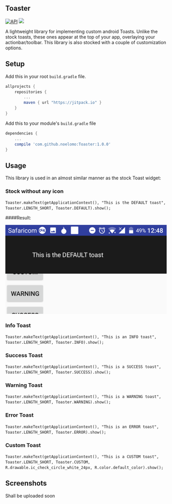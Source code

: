 ## Toaster


[![API](https://img.shields.io/badge/API-9%2B-blue.svg?style=flat)](https://android-arsenal.com/api?level=9) [![](https://jitpack.io/v/noelomo/Toaster.svg)](https://jitpack.io/#noelomo/Toaster)

A lightweight library for implementing custom android Toasts. Unlike the stock toasts, these ones appear at the top of your app, overlaying your actionbar/toolbar. This library is also stocked with a couple of customization options.

## Setup

Add this in your root `build.gradle` file.

```gradle
allprojects {
	repositories {
		...
		maven { url "https://jitpack.io" }
	}
}
```


Add this to your module's `build.gradle` file

```gradle
dependencies {
	...
	compile 'com.github.noelomo:Toaster:1.0.0'
}
```


## Usage
This library is used in an almost similar manner as the stock Toast widget:

### Stock without any icon
 `Toaster.makeText(getApplicationContext(), "This is the DEFAULT toast", Toaster.LENGTH_SHORT, Toaster.DEFAULT).show();`
 
 ####Result:
 <div align="center">
	<img src="https://github.com/NoelOmo/Toaster/blob/master/screenshots/default.png?raw=true">
</div>
 
### Info Toast
 `Toaster.makeText(getApplicationContext(), "This is an INFO toast", Toaster.LENGTH_SHORT, Toaster.INFO).show();`
 
### Success Toast
 `Toaster.makeText(getApplicationContext(), "This is a SUCCESS toast", Toaster.LENGTH_SHORT, Toaster.SUCCESS).show();`
 
### Warning Toast
`Toaster.makeText(getApplicationContext(), "This is a WARNING toast", Toaster.LENGTH_SHORT, Toaster.WARNING).show();`

### Error Toast
 `Toaster.makeText(getApplicationContext(), "This is an ERROR toast", Toaster.LENGTH_SHORT, Toaster.ERROR).show();`
### Custom Toast
  `Toaster.makeText(getApplicationContext(), "This is a CUSTOM toast", Toaster.LENGTH_SHORT, Toaster.CUSTOM, R.drawable.ic_check_circle_white_24px, R.color.default_color).show();`


## Screenshots

Shall be uploaded soon
